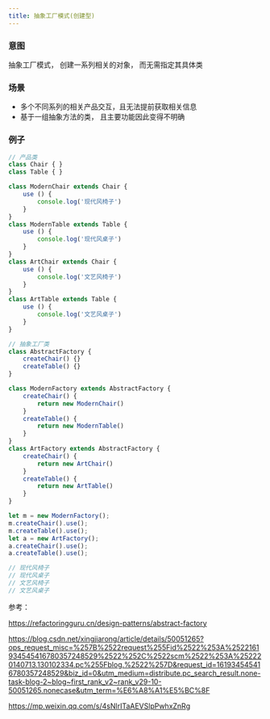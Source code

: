 ```yaml
---
title: 抽象工厂模式(创建型)
---
```


### 意图

抽象工厂模式， 创建一系列相关的对象， 而无需指定其具体类

### 场景

- 多个不同系列的相关产品交互，且无法提前获取相关信息
- 基于一组抽象方法的类， 且主要功能因此变得不明确

### 例子

```JavaScript
// 产品类
class Chair { }
class Table { }

class ModernChair extends Chair {
    use () {
        console.log('现代风椅子')
    }
}
class ModernTable extends Table {
    use () {
        console.log('现代风桌子')
    }
}
class ArtChair extends Chair {
    use () {
        console.log('文艺风椅子')
    }
}
class ArtTable extends Table {
    use () {
        console.log('文艺风桌子')
    }
}

// 抽象工厂类
class AbstractFactory {
    createChair() {}
    createTable() {}
}

class ModernFactory extends AbstractFactory {
    createChair() {
        return new ModernChair()
    }
    createTable() {
        return new ModernTable()
    }
}
class ArtFactory extends AbstractFactory {
    createChair() {
        return new ArtChair()
    }
    createTable() {
        return new ArtTable()
    }
}

let m = new ModernFactory();
m.createChair().use();
m.createTable().use();
let a = new ArtFactory();
a.createChair().use();
a.createTable().use();

// 现代风椅子
// 现代风桌子
// 文艺风椅子
// 文艺风桌子
```

参考：

https://refactoringguru.cn/design-patterns/abstract-factory

https://blog.csdn.net/xingjiarong/article/details/50051265?ops_request_misc=%257B%2522request%255Fid%2522%253A%2522161934545416780357248529%2522%252C%2522scm%2522%253A%252220140713.130102334.pc%255Fblog.%2522%257D&request_id=161934545416780357248529&biz_id=0&utm_medium=distribute.pc_search_result.none-task-blog-2~blog~first_rank_v2~rank_v29-10-50051265.nonecase&utm_term=%E6%A8%A1%E5%BC%8F

https://mp.weixin.qq.com/s/4sNlrITaAEVSlpPwhxZnRg